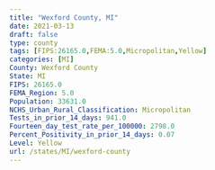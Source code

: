 ```yaml
---
title: "Wexford County, MI"
date: 2021-03-13
draft: false
type: county
tags: [FIPS:26165.0,FEMA:5.0,Micropolitan,Yellow]
categories: [MI]
County: Wexford County
State: MI
FIPS: 26165.0
FEMA_Region: 5.0
Population: 33631.0
NCHS_Urban_Rural_Classification: Micropolitan
Tests_in_prior_14_days: 941.0
Fourteen_day_test_rate_per_100000: 2798.0
Percent_Positivity_in_prior_14_days: 0.07
Level: Yellow
url: /states/MI/wexford-county
---
```



